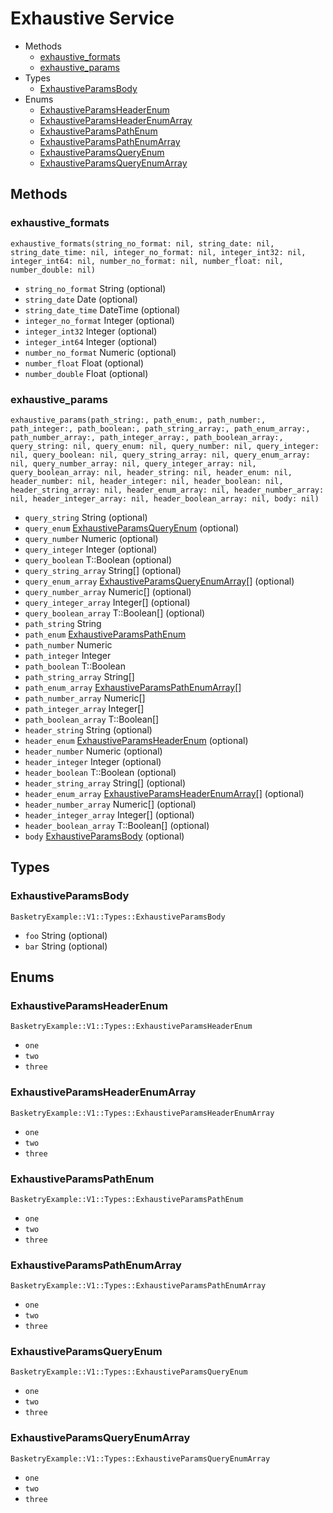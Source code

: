 <!--
This code was generated by @basketry/sorbet-docs@{{version}}

Changes to this file may cause incorrect behavior and will be lost if
the code is regenerated.

To make changes to the contents of this file:
1. Edit source/path.ext
2. Run the Basketry CLI

About Basketry: https://github.com/basketry/basketry/wiki
About @basketry/sorbet-docs: https://github.com/basketry/sorbet-docs#readme
--->

# Exhaustive Service

- Methods
  - [exhaustive_formats](#exhaustive_formats)
  - [exhaustive_params](#exhaustive_params)
- Types
  - [ExhaustiveParamsBody](#exhaustiveparamsbody)
- Enums
  - [ExhaustiveParamsHeaderEnum](#exhaustiveparamsheaderenum)
  - [ExhaustiveParamsHeaderEnumArray](#exhaustiveparamsheaderenumarray)
  - [ExhaustiveParamsPathEnum](#exhaustiveparamspathenum)
  - [ExhaustiveParamsPathEnumArray](#exhaustiveparamspathenumarray)
  - [ExhaustiveParamsQueryEnum](#exhaustiveparamsqueryenum)
  - [ExhaustiveParamsQueryEnumArray](#exhaustiveparamsqueryenumarray)

## Methods

### exhaustive_formats

`exhaustive_formats(string_no_format: nil, string_date: nil, string_date_time: nil, integer_no_format: nil, integer_int32: nil, integer_int64: nil, number_no_format: nil, number_float: nil, number_double: nil)`

- `string_no_format` String (optional)
- `string_date` Date (optional)
- `string_date_time` DateTime (optional)
- `integer_no_format` Integer (optional)
- `integer_int32` Integer (optional)
- `integer_int64` Integer (optional)
- `number_no_format` Numeric (optional)
- `number_float` Float (optional)
- `number_double` Float (optional)

### exhaustive_params

`exhaustive_params(path_string:, path_enum:, path_number:, path_integer:, path_boolean:, path_string_array:, path_enum_array:, path_number_array:, path_integer_array:, path_boolean_array:, query_string: nil, query_enum: nil, query_number: nil, query_integer: nil, query_boolean: nil, query_string_array: nil, query_enum_array: nil, query_number_array: nil, query_integer_array: nil, query_boolean_array: nil, header_string: nil, header_enum: nil, header_number: nil, header_integer: nil, header_boolean: nil, header_string_array: nil, header_enum_array: nil, header_number_array: nil, header_integer_array: nil, header_boolean_array: nil, body: nil)`

- `query_string` String (optional)
- `query_enum` [ExhaustiveParamsQueryEnum](#exhaustiveparamsqueryenum) (optional)
- `query_number` Numeric (optional)
- `query_integer` Integer (optional)
- `query_boolean` T::Boolean (optional)
- `query_string_array` String[] (optional)
- `query_enum_array` [ExhaustiveParamsQueryEnumArray](#exhaustiveparamsqueryenumarray)[] (optional)
- `query_number_array` Numeric[] (optional)
- `query_integer_array` Integer[] (optional)
- `query_boolean_array` T::Boolean[] (optional)
- `path_string` String
- `path_enum` [ExhaustiveParamsPathEnum](#exhaustiveparamspathenum)
- `path_number` Numeric
- `path_integer` Integer
- `path_boolean` T::Boolean
- `path_string_array` String[]
- `path_enum_array` [ExhaustiveParamsPathEnumArray](#exhaustiveparamspathenumarray)[]
- `path_number_array` Numeric[]
- `path_integer_array` Integer[]
- `path_boolean_array` T::Boolean[]
- `header_string` String (optional)
- `header_enum` [ExhaustiveParamsHeaderEnum](#exhaustiveparamsheaderenum) (optional)
- `header_number` Numeric (optional)
- `header_integer` Integer (optional)
- `header_boolean` T::Boolean (optional)
- `header_string_array` String[] (optional)
- `header_enum_array` [ExhaustiveParamsHeaderEnumArray](#exhaustiveparamsheaderenumarray)[] (optional)
- `header_number_array` Numeric[] (optional)
- `header_integer_array` Integer[] (optional)
- `header_boolean_array` T::Boolean[] (optional)
- `body` [ExhaustiveParamsBody](#exhaustiveparamsbody) (optional)

## Types

### ExhaustiveParamsBody

`BasketryExample::V1::Types::ExhaustiveParamsBody`

- `foo` String (optional)
- `bar` String (optional)

## Enums

### ExhaustiveParamsHeaderEnum

`BasketryExample::V1::Types::ExhaustiveParamsHeaderEnum`

- `one`
- `two`
- `three`

### ExhaustiveParamsHeaderEnumArray

`BasketryExample::V1::Types::ExhaustiveParamsHeaderEnumArray`

- `one`
- `two`
- `three`

### ExhaustiveParamsPathEnum

`BasketryExample::V1::Types::ExhaustiveParamsPathEnum`

- `one`
- `two`
- `three`

### ExhaustiveParamsPathEnumArray

`BasketryExample::V1::Types::ExhaustiveParamsPathEnumArray`

- `one`
- `two`
- `three`

### ExhaustiveParamsQueryEnum

`BasketryExample::V1::Types::ExhaustiveParamsQueryEnum`

- `one`
- `two`
- `three`

### ExhaustiveParamsQueryEnumArray

`BasketryExample::V1::Types::ExhaustiveParamsQueryEnumArray`

- `one`
- `two`
- `three`
